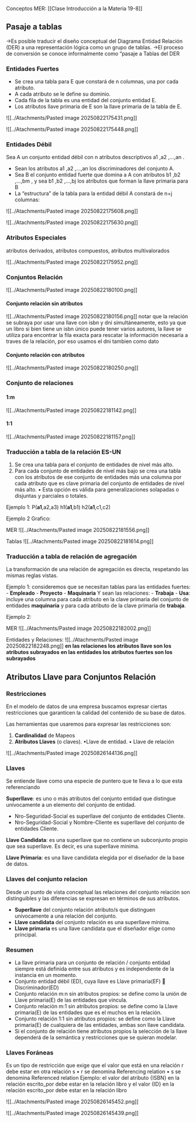 Conceptos MER:
[[Clase Introducción a la Materia 19-8]]
## Pasaje a tablas
→Es posible traducir el diseño conceptual del Diagrama Entidad Relación (DER) a una representación lógica como un grupo de tablas. 
→El proceso de conversión se conoce informalmente como “pasaje a Tablas del DER
### Entidades Fuertes

- Se crea una tabla para E que constará de n columnas, una por cada atributo. 
- A cada atributo se le define su dominio.
- Cada fila de la tabla es una entidad del conjunto entidad E. 
-  Los atributos llave primaria de E son la llave primaria de la tabla de E.

![[../Atachments/Pasted image 20250822175431.png]]

![[../Atachments/Pasted image 20250822175448.png]]

### Entidades Débil

Sea A un conjunto entidad débil con n atributos descriptivos a1 ,a2 ,…,an . 
- Sean los atributos a1 ,a2 ,…,an los discriminadores del conjunto A. 
- Sea B el conjunto entidad fuerte que domina a A con atributos b1 ,b2 ,…,bm , y sea b1 ,b2 ,…,bj los atributos que forman la llave primaria para B 
-  La “estructura” de la tabla para la entidad débil A constará de n+j columnas:

![[../Atachments/Pasted image 20250822175608.png]]

![[../Atachments/Pasted image 20250822175630.png]]

### Atributos Especiales
atributos derivados, atributos compuestos, atributos multivalorados

![[../Atachments/Pasted image 20250822175952.png]]

### Conjuntos Relación

![[../Atachments/Pasted image 20250822180100.png]]

#### Conjunto relación sin atributos

![[../Atachments/Pasted image 20250822180156.png]]
notar que la relación se subraya por usar una llave con isbn y dni simultáneamente, esto ya que un libro si bien tiene un isbn único puede tener varios autores, la llave se utiliza para encontrar la fila exacta para rescatar la información necesaria a traves de la relación, por eso usamos el dni tambien como dato
#### Conjunto relación con atributos

![[../Atachments/Pasted image 20250822180250.png]]


### Conjunto de relaciones

#### 1:m
![[../Atachments/Pasted image 20250822181142.png]]

#### 1:1
![[../Atachments/Pasted image 20250822181157.png]]

### Traducción a tabla de la relación ES-UN
1. Se crea una tabla para el conjunto de entidades de nivel más alto. 
2. Para cada conjunto de entidades de nivel más bajo se crea una tabla con los atributos de ese conjunto de entidades más una columna por cada atributo que es clave primaria del conjunto de entidades de nivel más alto. • Esta opción es válida para generalizaciones solapadas o disjuntas y parciales o totales.

Ejemplo 1:
	P(**a1**,a2,a3)
	h1(**a1**,b1)
	h2(**a1**,c1,c2)

Ejemplo 2 Grafico:

MER
![[../Atachments/Pasted image 20250822181556.png]]

Tablas
![[../Atachments/Pasted image 20250822181614.png]]

### Traducción a tabla de relación de agregación

La transformación de una relación de agregación es directa, respetando las mismas reglas vistas.

Ejemplo 1: 
	consideremos que se necesitan tablas para las entidades fuertes: 
	- **Empleado**
	- **Proyecto** 
	- **Maquinaria**
	Y sean las relaciones: 
	- **Trabaja**
	- **Usa**: incluye una columna para cada atributo en la clave primaria del conjunto de entidades **maquinaria** y para cada atributo de la clave primaria de **trabaja**.

Ejemplo 2:

MER
![[../Atachments/Pasted image 20250822182002.png]]

Entidades y Relaciones:
![[../Atachments/Pasted image 20250822182248.png]]
**en las relaciones los atributos llave son los atributos subrayados**
**en las entidades los atributos fuertes son los subrayados**

## Atributos Llave para Conjuntos Relación

### Restricciones 
En el modelo de datos de una empresa buscamos expresar ciertas restricciones que garanticen la calidad del contenido de su base de datos. 

Las herramientas que usaremos para expresar las restricciones son: 
1. **Cardinalidad** de Mapeos 
2. **Atributos Llaves** (o claves). 
	•Llave de entidad. 
	• Llave de relación

![[../Atachments/Pasted image 20250826144136.png]]

### Llaves

Se entiende llave como una especie de puntero que te lleva a lo que esta referenciando

**Superllave**: es uno o más atributos del conjunto entidad que distingue unívocamente a un elemento del conjunto de entidad. 
- Nro-Seguridad-Social es superllave del conjunto de entidades Cliente. 
- Nro-Seguridad-Social y Nombre-Cliente es superllave del conjunto de entidades Cliente. 

**Llave Candidata**: es una superllave que no contiene un subconjunto propio que sea superllave. Es decir, es una superllave minima. 

**Llave Primaria**: es una llave candidata elegida por el diseñador de la base de datos.

### Llaves del conjunto relacion

Desde un punto de vista conceptual las relaciones del conjunto relación son distinguibles y las diferencias se expresan en términos de sus atributos.
- **Superllave** del conjunto relación atributo/s que distinguen unívocamente a una relación del conjunto. 
- **Llave candidata** del conjunto relación es una superllave mínima. 
- **Llave primaria** es una llave candidata que el diseñador elige como principal.
### Resumen 
- La llave primaria para un conjunto de relación / conjunto entidad siempre está definida entre sus atributos y es independiente de la instancia en un momento. 
- Conjunto entidad débil (ED), cuya llave es Llave primaria(EF)  Discriminador(ED) 
- Conjunto relación m:n sin atributos propios: se define como la unión de Llave primaria(E) de las entidades que vincula. 
- Conjunto relación m:1 sin atributos propios: se define como la Llave primaria(E) de las entidades que es el muchos en la relación. 
- Conjunto relación 1:1 sin atributos propios: se define como la Llave primaria(E) de cualquiera de las entidades, ambas son llave candidata. 
- Si el conjunto de relación tiene atributos propios la selección de la llave dependerá de la semántica y restricciones que se quieran modelar.

### Llaves Foráneas

Es un tipo de restricción que exige que el valor que está en una relación r debe estar en otra relación s 
• r se denomina Referencing relation 
• s se denomina Referenced relation 
Ejemplo: el valor del atributo {ISBN} en la relación escrito_por debe estar en la relación libro y el valor {ID} en la relación escrito_por debe estar en la relación libro

![[../Atachments/Pasted image 20250826145452.png]]

![[../Atachments/Pasted image 20250826145439.png]]
